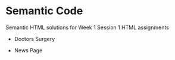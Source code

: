 # Semantic Code

Semantic HTML solutions for Week 1 Session 1 HTML assignments 

- Doctors Surgery

- News Page
